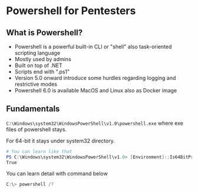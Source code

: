 # Powershell for Pentesters

## What is Powershell? 


- Powershell is a powerful built-in CLI or "shell" also task-oriented scripting language
- Mostly used by admins
- Built on top of .NET
- Scripts end with ".ps1"
- Version 5.0 onward introduce some hurdles regarding logging and restrictive modes
- Powershell 6.0 is available MacOS and Linux also as Docker image

## Fundamentals

```C:\Windows\system32\WindowsPowerShell\v1.0\powershell.exe``` where exe files of powershell stays.

For 64-bit it stays under system32 directory. 


```ps1
# You can learn like that
PS C:\Windows\system32\WindowsPowerShell\v1.0> [Environment]::Is64BitProcess
True 
```

You can learn detail with command below

```ps1
C:\> powershell /?
```

